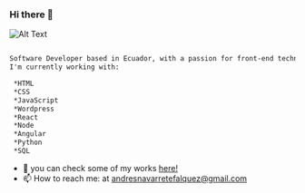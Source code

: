 ### Hi there 👋
 ![Alt Text](https://media.giphy.com/media/scZPhLqaVOM1qG4lT9/giphy.gif)


```diff

Software Developer based in Ecuador, with a passion for front-end technologies.
I'm currently working with:

 *HTML
 *CSS
 *JavaScript
 *Wordpress
 *React
 *Node
 *Angular
 *Python
 *SQL
```


- 💬 you can check some of my works [here!](https://andresdev.persona.co/)
- 📫 How to reach me: at andresnavarretefalquez@gmail.com
